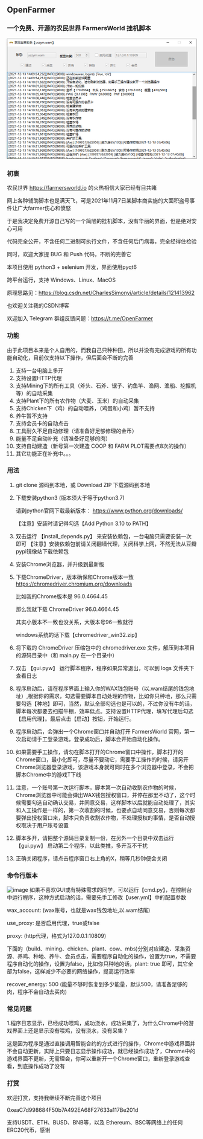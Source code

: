 ## OpenFarmer
### 一个免费、开源的农民世界 FarmersWorld 挂机脚本
![image](https://raw.githubusercontent.com/encoderlee/OpenFarmer/main/doc/demo2.png)
### 初衷

农民世界 https://farmersworld.io 的火热相信大家已经有目共睹

网上各种辅助脚本也是满天飞，可是2021年11月7日某脚本商实施的大面积盗号事件让广大farmer伤心和愤怒

于是我决定免费开源自己写的一个简陋的挂机脚本，没有华丽的界面，但是绝对安心可用

代码完全公开，不含任何二进制可执行文件，不含任何后门病毒，完全经得住检验

同时，欢迎大家提 BUG 和 Push 代码，不断的完善它

本项目使用 python3 + selenium 开发，界面使用pyqt6

跨平台运行，支持 Windows、Linux、MacOS

原理思路见：https://blog.csdn.net/CharlesSimonyi/article/details/121413962

也欢迎关注我的CSDN博客

欢迎加入 Telegram 群组反馈问题：https://t.me/OpenFarmer

### 功能
由于此项目本来是个人自用的，而我自己只种种田，所以并没有完成游戏的所有功能自动化，目前仅支持以下操作，但后面会不断的完善

1. 支持一台电脑上多开
2. 支持设置HTTP代理
3. 支持Mining下的所有工具（斧头、石斧、锯子、钓鱼竿、渔网、渔船、挖掘机等）的自动采集
4. 支持Plant下的所有农作物（大麦、玉米）的自动采集
5. 支持Chicken下（鸡）的自动喂养，（鸡蛋和小鸡）暂不支持
6. 养牛暂不支持
7. 支持会员卡的自动点击
8. 工具耐久不足自动修理（请准备好足够修理的金币）
9. 能量不足自动补充（请准备好足够的肉）
10. 支持自动建造（新号第一次建造 COOP 和 FARM PLOT需要点8次的操作）
11. 其它功能正在补充中。。。

### 用法
1. git clone 源码到本地，或 Download ZIP 下载源码到本地
2. 下载安装python3 (版本须大于等于python3.7)
   
   请到python官网下载最新版本：
   https://www.python.org/downloads/
   
   【注意】安装时请记得勾选【Add Python 3.10 to PATH】
3. 双击运行 【install_depends.py】 来安装依赖包，一台电脑只需要安装一次即可
   【注意】安装依赖包前请关闭翻墙代理，关闭科学上网，不然无法从豆瓣pypi镜像站下载依赖包
4. 安装Chrome浏览器，并升级到最新版
5. 下载ChromeDriver，版本确保和Chrome版本一致
https://chromedriver.chromium.org/downloads

    比如我的Chrome版本是 96.0.4664.45

    那么我就下载 ChromeDriver 96.0.4664.45

    其实小版本不一致也没关系，大版本号96一致就行
   
   windows系统的话下载【chromedriver_win32.zip】
6. 将下载的 ChromeDriver 压缩包中的 chromedriver.exe 文件，解压到本项目的源码目录中（和 main.py 在一个目录中）
7. 双击 【gui.pyw】 运行脚本程序，程序如果异常退出，可以到 logs 文件夹下查看日志
8. 程序启动后，请在程序界面上输入你的WAX钱包账号（以.wam结尾的钱包地址）,根据你的需求，勾选需要脚本自动处理的作物，比如你只种地，那么只需要勾选【种地】即可，当然，默认全部勾选也是可以的，不过你没有牛的话，脚本每次都要去扫描牛棚，效率低点。支持设置HTTP代理，填写代理后勾选【启用代理】。最后点击【启动】按钮，开始运行。
9. 程序启动后，会弹出一个Chrome窗口并自动打开 FarmersWorld 官网，第一次启动请手工登录游戏，登录成功后，脚本会开始自动化操作。
10. 如果需要手工操作，请勿在脚本打开的Chrome窗口中操作，脚本打开的Chrome窗口，最小化即可，尽量不要动它，需要手工操作的时候，请另开Chrome浏览器登录游戏，该游戏本身就可同时在多个浏览器中登录，不会把脚本Chrome中的游戏T下线
11. 注意，一个账号第一次运行脚本，脚本第一次自动收割农作物的时候，Chrome浏览器中可能会弹出WAX钱包授权窗口，并停在那里不动了，这个时候需要勾选自动确认交易，并同意交易，这样脚本以后就能自动处理了，其实和人工操作是一样的，第一次收割的时候，也要点自动同意交易，否则每次都要弹出授权窗口来，脚本只负责收割农作物，不处理授权的事情，是否自动授权取决于用户账号设置
12. 脚本多开，请把整个源码目录复制一份，在另外一个目录中双击运行 【gui.pyw】 启动第二个程序，以此类推，多开互不干扰
13. 正确关闭程序，请点击程序窗口右上角的X，稍等几秒钟便会关闭
### 命令行版本
![image](https://raw.githubusercontent.com/encoderlee/OpenFarmer/main/doc/demo1.png)
如果不喜欢GUI或有特殊需求的同学，可以运行【cmd.py】，在控制台中运行程序，这种方式启动的话，需要先手工修改【user.yml】中的配置参数

wax_account: (wax账号，也就是wax钱包地址,以.wam结尾)

use_proxy: 是否启用代理，true或false

proxy: (http代理，格式为127.0.0.1:10809)

下面的（build、mining、chicken、plant、cow、mbs)分别对应建造、采集资源、养鸡、种地、养牛、会员点击，需要程序自动化的操作，设置为true，不需要程序自动化的操作，设置为false，比如你只种地的话，plant: true 即可，其它全部为false，这样减少不必要的网络操作，提高运行效率

recover_energy: 500 (能量不够时恢复到多少能量，默认500，请准备足够的肉，程序不会自动去买肉)
### 常见问题
1.程序日志显示，已经成功喂鸡，成功浇水，成功采集了，为什么Chrome中的游戏界面上还是显示没有喂鸡，没有浇水，没有采集？

这是因为程序是通过直接调用智能合约的方式进行的操作，Chrome中游戏界面并不会自动更新，实际上只要日志显示操作成功，就已经操作成功了，Chrome中的游戏界面不更新，无需理会，你可以重新开一个Chrome窗口，重新登录游戏查看，到底操作成功了没有
### 打赏
欢迎打赏，支持我继续不断完善这个项目

0xeaC7d998684F50b7A492EA68F27633a117Be201d

支持USDT、ETH、BUSD、BNB等，以及 Ethereum、BSC等网络上的任何ERC20代币，感谢
